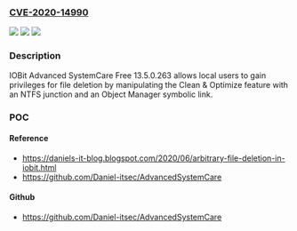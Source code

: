 ### [CVE-2020-14990](https://cve.mitre.org/cgi-bin/cvename.cgi?name=CVE-2020-14990)
![](https://img.shields.io/static/v1?label=Product&message=n%2Fa&color=blue)
![](https://img.shields.io/static/v1?label=Version&message=n%2Fa&color=blue)
![](https://img.shields.io/static/v1?label=Vulnerability&message=n%2Fa&color=brighgreen)

### Description

IOBit Advanced SystemCare Free 13.5.0.263 allows local users to gain privileges for file deletion by manipulating the Clean & Optimize feature with an NTFS junction and an Object Manager symbolic link.

### POC

#### Reference
- https://daniels-it-blog.blogspot.com/2020/06/arbitrary-file-deletion-in-iobit.html
- https://github.com/Daniel-itsec/AdvancedSystemCare

#### Github
- https://github.com/Daniel-itsec/AdvancedSystemCare

